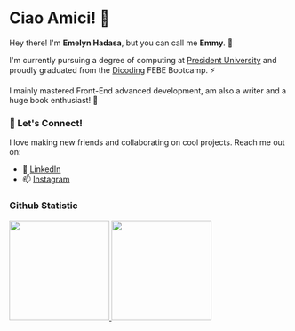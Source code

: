 # Ciao Amici! 🌺

Hey there! I'm **Emelyn Hadasa**, but you can call me **Emmy**. 🌱

I'm currently pursuing a degree of computing at [President University](https://president.ac.id/id/) and proudly graduated from the [Dicoding](https://www.dicoding.com/) FEBE Bootcamp. ⚡<br>

I mainly mastered Front-End advanced development, am also a writer and a huge book enthusiast! 📖

### 🌟 Let's Connect!

I love making new friends and collaborating on cool projects. Reach me out on:

- 🔭 [LinkedIn](https://www.linkedin.com/in/emelyn-hadasa-887090214/)
- 📫 [Instagram](https://www.instagram.com/emilyhads/)

### Github Statistic
<p align="left">
<a href="https://github.com/penuliscode">
  <img height="180em" src="https://github-readme-stats-eight-theta.vercel.app/api?username=emelynhadasa&show_icons=true&theme=algolia&include_all_commits=true&count_private=true"/>
  <img height="180em" src="https://github-readme-stats-eight-theta.vercel.app/api/top-langs/?username=emelynhadasa&layout=compact&layout=compact&theme=algolia"/>
</a>
</p>

